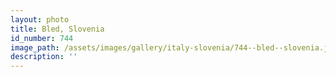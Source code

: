 ```yaml
---
layout: photo
title: Bled, Slovenia
id_number: 744
image_path: /assets/images/gallery/italy-slovenia/744--bled--slovenia.jpg
description: ''
---
```

